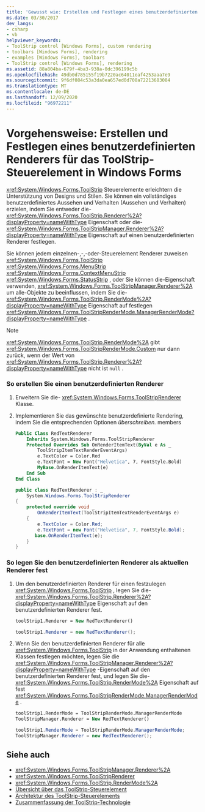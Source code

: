 ```yaml
---
title: 'Gewusst wie: Erstellen und Festlegen eines benutzerdefinierten Renderers für das ToolStrip-Steuerelement'
ms.date: 03/30/2017
dev_langs:
- csharp
- vb
helpviewer_keywords:
- ToolStrip control [Windows Forms], custom rendering
- toolbars [Windows Forms], rendering
- examples [Windows Forms], toolbars
- ToolStrip control [Windows Forms], rendering
ms.assetid: 88a804ba-679f-4ba3-938a-0dc396199c5b
ms.openlocfilehash: 49db0d785155f19b7220ac64011eaf4253aaa7e9
ms.sourcegitcommit: 9f6df084c53a3da0ea657ed0d708a72213683084
ms.translationtype: MT
ms.contentlocale: de-DE
ms.lasthandoff: 12/09/2020
ms.locfileid: "96972211"
---
```

# <a name="how-to-create-and-set-a-custom-renderer-for-the-toolstrip-control-in-windows-forms"></a>Vorgehensweise: Erstellen und Festlegen eines benutzerdefinierten Renderers für das ToolStrip-Steuerelement in Windows Forms
<xref:System.Windows.Forms.ToolStrip> Steuerelemente erleichtern die Unterstützung von Designs und Stilen. Sie können ein vollständiges benutzerdefiniertes Aussehen und Verhalten (Aussehen und Verhalten) erzielen, indem Sie entweder die- <xref:System.Windows.Forms.ToolStrip.Renderer%2A?displayProperty=nameWithType> Eigenschaft oder die- <xref:System.Windows.Forms.ToolStripManager.Renderer%2A?displayProperty=nameWithType> Eigenschaft auf einen benutzerdefinierten Renderer festlegen.  
  
 Sie können jedem einzelnen-,-,-oder-Steuerelement Renderer zuweisen <xref:System.Windows.Forms.ToolStrip> <xref:System.Windows.Forms.MenuStrip> <xref:System.Windows.Forms.ContextMenuStrip> <xref:System.Windows.Forms.StatusStrip> , oder Sie können die-Eigenschaft verwenden, <xref:System.Windows.Forms.ToolStripManager.Renderer%2A> um alle-Objekte zu beeinflussen, indem Sie die- <xref:System.Windows.Forms.ToolStrip.RenderMode%2A?displayProperty=nameWithType> Eigenschaft auf festlegen <xref:System.Windows.Forms.ToolStripRenderMode.ManagerRenderMode?displayProperty=nameWithType> .  
  
> [!NOTE]
> <xref:System.Windows.Forms.ToolStrip.RenderMode%2A> gibt <xref:System.Windows.Forms.ToolStripRenderMode.Custom> nur dann zurück, wenn der Wert von <xref:System.Windows.Forms.ToolStrip.Renderer%2A?displayProperty=nameWithType> nicht ist `null` .  
  
### <a name="to-create-a-custom-renderer"></a>So erstellen Sie einen benutzerdefinierten Renderer  
  
1. Erweitern Sie die- <xref:System.Windows.Forms.ToolStripRenderer> Klasse.  
  
2. Implementieren Sie das gewünschte benutzerdefinierte Rendering, indem Sie die entsprechenden Optionen *überschreiben.* members  
  
    ```vb  
    Public Class RedTextRenderer  
        Inherits System.Windows.Forms.ToolStripRenderer  
        Protected Overrides Sub OnRenderItemText(ByVal e As _  
            ToolStripItemTextRenderEventArgs)
            e.TextColor = Color.Red  
            e.TextFont = New Font("Helvetica", 7, FontStyle.Bold)  
            MyBase.OnRenderItemText(e)  
        End Sub  
    End Class  
    ```  
  
    ```csharp  
    public class RedTextRenderer : _  
        System.Windows.Forms.ToolStripRenderer  
    {  
        protected override void _  
            OnRenderItemText(ToolStripItemTextRenderEventArgs e)  
        {  
            e.TextColor = Color.Red;  
            e.TextFont = new Font("Helvetica", 7, FontStyle.Bold);  
           base.OnRenderItemText(e);  
        }  
    }  
    ```  
  
### <a name="to-set-the-custom-renderer-to-be-the-current-renderer"></a>So legen Sie den benutzerdefinierten Renderer als aktuellen Renderer fest  
  
1. Um den benutzerdefinierten Renderer für einen festzulegen <xref:System.Windows.Forms.ToolStrip> , legen Sie die- <xref:System.Windows.Forms.ToolStrip.Renderer%2A?displayProperty=nameWithType> Eigenschaft auf den benutzerdefinierten Renderer fest.  
  
    ```vb  
    toolStrip1.Renderer = New RedTextRenderer()  
    ```  
  
    ```csharp  
    toolStrip1.Renderer = new RedTextRenderer();  
    ```  
  
2. Wenn Sie den benutzerdefinierten Renderer für alle <xref:System.Windows.Forms.ToolStrip> in der Anwendung enthaltenen Klassen festlegen möchten, legen Sie die <xref:System.Windows.Forms.ToolStripManager.Renderer%2A?displayProperty=nameWithType> -Eigenschaft auf den benutzerdefinierten Renderer fest, und legen Sie die- <xref:System.Windows.Forms.ToolStrip.RenderMode%2A> Eigenschaft auf fest <xref:System.Windows.Forms.ToolStripRenderMode.ManagerRenderMode> .  
  
    ```vb  
    toolStrip1.RenderMode = ToolStripRenderMode.ManagerRenderMode  
    ToolStripManager.Renderer = New RedTextRenderer()  
    ```  
  
    ```csharp  
    toolStrip1.RenderMode = ToolStripRenderMode.ManagerRenderMode;  
    ToolStripManager.Renderer = new RedTextRenderer();  
    ```  
  
## <a name="see-also"></a>Siehe auch

- <xref:System.Windows.Forms.ToolStripManager.Renderer%2A>
- <xref:System.Windows.Forms.ToolStripRenderer>
- <xref:System.Windows.Forms.ToolStrip.RenderMode%2A>
- [Übersicht über das ToolStrip-Steuerelement](toolstrip-control-overview-windows-forms.md)
- [Architektur des ToolStrip-Steuerelements](toolstrip-control-architecture.md)
- [Zusammenfassung der ToolStrip-Technologie](toolstrip-technology-summary.md)

